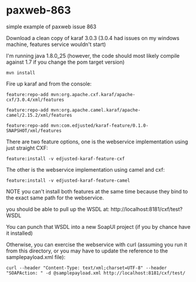 # paxweb-863
simple example of paxweb issue 863


Download a clean copy of karaf 3.0.3 (3.0.4 had issues on my windows machine, features service wouldn't start)

I'm running java 1.8.0_25 (however, the code should most likely compile against 1.7 if you change the pom target version)

`mvn install`

Fire up karaf and from the console:


`feature:repo-add mvn:org.apache.cxf.karaf/apache-cxf/3.0.4/xml/features`

`feature:repo-add mvn:org.apache.camel.karaf/apache-camel/2.15.2/xml/features`

`feature:repo-add mvn:com.edjusted/karaf-feature/0.1.0-SNAPSHOT/xml/features`


There are two feature options, one is the webservice implementation using just straight CXF:

`feature:install -v edjusted-karaf-feature-cxf`

The other is the webservice implementation using camel and cxf:

`feature:install -v edjusted-karaf-feature-camel`

NOTE you can't install both features at the same time because they bind to the exact same path for the webservice.

you should be able to pull up the WSDL at: http://localhost:8181/cxf/test?WSDL

You can punch that WSDL into a new SoapUI project (if you by chance have it installed)
 
Otherwise, you can exercise the webservice with curl (assuming you run it from this directory, or you may have to update the reference to the samplepayload.xml file):

`curl --header "Content-Type: text/xml;charset=UTF-8" --header "SOAPAction: " -d @samplepayload.xml http://localhost:8181/cxf/test/`
